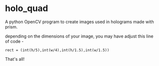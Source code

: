 # holo_quad
A python OpenCV program to create images used in holograms made with prism.

depending on the dimensions of your image, you may have adjust this line of code - 

	rect = (int(h/5),int(w/4),int(h/1.5),int(w/1.5))
	
That's all!
